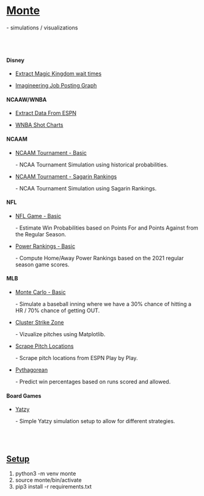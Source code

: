 # <b><u>Monte</b></u>

<p>
  - simulations / visualizations
</p>

<br />
<br />

#### <b>Disney</b>

- [Extract Magic Kingdom wait times](https://github.com/dpasse/monte/blob/main/workspace/disney/magic_kingdom.ipynb)<br/>

- [Imagineering Job Posting Graph](https://github.com/dpasse/monte/blob/main/workspace/disney/imagineering_job_posting_graph.ipynb)<br/>

#### <b>NCAAW/WNBA</b>

- [Extract Data From ESPN](https://github.com/dpasse/monte/blob/main/workspace/wncaa/teams.ipynb)<br/>

- [WNBA Shot Charts](https://github.com/dpasse/monte/blob/main/workspace/wncaa/shot_charts.ipynb)<br/>

#### <b>NCAAM</b>

- [NCAAM Tournament - Basic](https://github.com/dpasse/monte/blob/main/workspace/ncaa/sim-tourny.ipynb)<br/><p>- NCAA Tournament Simulation using historical probabilities.</p>

- [NCAAM Tournament - Sagarin Rankings](https://github.com/dpasse/monte/blob/main/workspace/ncaa/sagarin.ipynb)<br/><p>- NCAA Tournament Simulation using Sagarin Rankings.</p>

#### <b>NFL</b>

- [NFL Game - Basic](https://github.com/dpasse/monte/blob/main/workspace/nfl/sim-game-basic.ipynb)<br/><p>- Estimate Win Probabilities based on Points For and Points Against from the Regular Season.</p>
- [Power Rankings - Basic](https://github.com/dpasse/monte/blob/main/workspace/nfl/power-rankings.ipynb)<br/><p>- Compute Home/Away Power Rankings based on the 2021 regular season game scores.</p>

#### <b>MLB</b>

- [Monte Carlo - Basic](https://github.com/dpasse/monte/blob/main/workspace/mlb/monte-carlo-basic.ipynb)<br/><p>- Simulate a baseball inning where we have a 30% chance of hitting a HR / 70% chance of getting OUT.</p>
- [Cluster Strike Zone](https://github.com/dpasse/monte/blob/main/workspace/mlb/cluster_strike_zone.ipynb)<br/><p>- Vizualize pitches using Matplotlib.</p>
- [Scrape Pitch Locations](https://github.com/dpasse/monte/blob/main/workspace/mlb/scrape_pitch_locations.ipynb)<br/><p>- Scrape pitch locations from ESPN Play by Play.</p>
- [Pythagorean](https://github.com/dpasse/monte/blob/main/workspace/mlb/pythagorean.ipynb)<br/><p>- Predict win percentages based on runs scored and allowed.</p>

#### <b>Board Games</b>

- [Yatzy](https://github.com/dpasse/monte/blob/main/workspace/board_game_sims/yatzy.ipynb)<br/><p>- Simple Yatzy simulation setup to allow for different strategies.</p>

<br />
<br />

## <b><u>Setup</u></b>

1.  python3 -m venv monte
2.  source monte/bin/activate
3.  pip3 install -r requirements.txt
